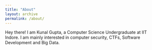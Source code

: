 ```yaml
---
title: "About"
layout: archive
permalink: /about/
---
```

Hey there! I am Kunal Gupta, a Computer Science Undergraduate at IIT Indore. I am mainly interested in computer security, CTFs, Software Development and Big Data.

